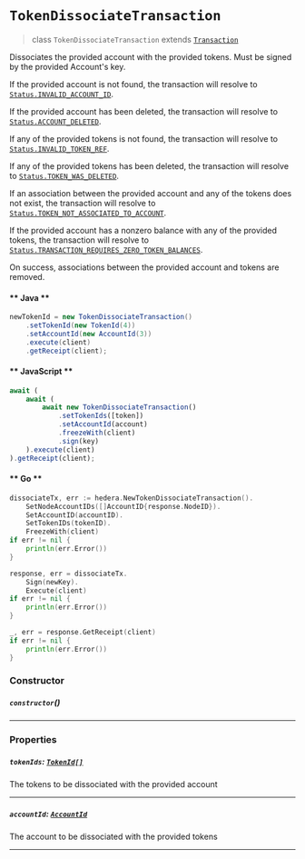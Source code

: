 # `TokenDissociateTransaction`

> class `TokenDissociateTransaction` extends [`Transaction`](reference/core/Transaction.md)

Dissociates the provided account with the provided tokens. Must be signed by the provided Account's key.

If the provided account is not found, the transaction will resolve to
[`Status.INVALID_ACCOUNT_ID`](reference/Status.md#INVALID_ACCOUNT_ID).

If the provided account has been deleted, the transaction will resolve to
[`Status.ACCOUNT_DELETED`](reference/Status.md#ACCOUNT_DELETED).

If any of the provided tokens is not found, the transaction will resolve to
[`Status.INVALID_TOKEN_REF`](reference/Status.md#INVALID_TOKEN_REF).

If any of the provided tokens has been deleted, the transaction will resolve to
[`Status.TOKEN_WAS_DELETED`](reference/Status.md#TOKEN_WAS_DELETED).

If an association between the provided account and any of the tokens does not exist, the transaction will resolve to
[`Status.TOKEN_NOT_ASSOCIATED_TO_ACCOUNT`](reference/Status.md#TOKEN_NOT_ASSOCIATED_TO_ACCOUNT).

If the provided account has a nonzero balance with any of the provided tokens, the transaction will resolve to
[`Status.TRANSACTION_REQUIRES_ZERO_TOKEN_BALANCES`](reference/Status.md#TRANSACTION_REQUIRES_ZERO_TOKEN_BALANCES).

On success, associations between the provided account and tokens are removed.

<!-- tabs:start -->

#### ** Java **

```java
newTokenId = new TokenDissociateTransaction()
    .setTokenId(new TokenId(4))
    .setAccountId(new AccountId(3))
    .execute(client)
    .getReceipt(client);
```

#### ** JavaScript **

```js
await (
    await (
        await new TokenDissociateTransaction()
            .setTokenIds([token])
            .setAccountId(account)
            .freezeWith(client)
            .sign(key)
    ).execute(client)
).getReceipt(client);
```

#### ** Go **

```go
dissociateTx, err := hedera.NewTokenDissociateTransaction().
    SetNodeAccountIDs([]AccountID{response.NodeID}).
    SetAccountID(accountID).
    SetTokenIDs(tokenID).
    FreezeWith(client)
if err != nil {
    println(err.Error())
}

response, err = dissociateTx.
    Sign(newKey).
    Execute(client)
if err != nil {
    println(err.Error())
}

_, err = response.GetReceipt(client)
if err != nil {
    println(err.Error())
}
```

<!-- tabs:end -->

### Constructor

##### `constructor`()

---

### Properties

##### `tokenIds`: [`TokenId[]`](reference/token/TokenId.md)

The tokens to be dissociated with the provided account

---

##### `accountId`: [`AccountId`](reference/cryptocurrency/AccountId.md)

The account to be dissociated with the provided tokens

---
